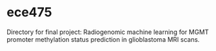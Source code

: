 # ece475
Directory for final project: Radiogenomic machine learning for MGMT promoter methylation status prediction in glioblastoma MRI scans.
